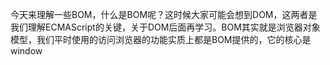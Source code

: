 今天来理解一些BOM，什么是BOM呢？这时候大家可能会想到DOM，这两者是我们理解ECMAScript的关键，关于DOM后面再学习。BOM其实就是浏览器对象模型，我们平时使用的访问浏览器的功能实质上都是BOM提供的，它的核心是window